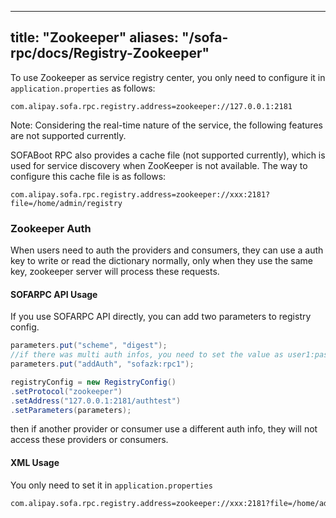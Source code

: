 
---

title: "Zookeeper"
aliases: "/sofa-rpc/docs/Registry-Zookeeper"
---

To use Zookeeper as service registry center, you only need to configure it in `application.properties` as follows:

```plain
com.alipay.sofa.rpc.registry.address=zookeeper://127.0.0.1:2181
```

Note: Considering the real-time nature of the service, the following features are not supported currently.

SOFABoot RPC also provides a cache file (not supported  currently), which is used for service discovery when ZooKeeper is not available. The way to configure this cache file is as follows:

```plain
com.alipay.sofa.rpc.registry.address=zookeeper://xxx:2181?file=/home/admin/registry
```

### Zookeeper Auth

When users need to auth the providers and consumers, they can use a auth key to write or read the dictionary normally,
only when they use the same key, zookeeper server will process these requests.

#### SOFARPC API Usage

If you use SOFARPC API directly, you can add two parameters to registry config.

```java
parameters.put("scheme", "digest");
//if there was multi auth infos, you need to set the value as user1:passwd1,user2:passwd2
parameters.put("addAuth", "sofazk:rpc1");

registryConfig = new RegistryConfig()
.setProtocol("zookeeper")
.setAddress("127.0.0.1:2181/authtest")
.setParameters(parameters);
```

then if another provider or consumer use a different auth info, they will not access these providers or consumers.

#### XML Usage

You only need to set it in `application.properties`

```xml
com.alipay.sofa.rpc.registry.address=zookeeper://xxx:2181?file=/home/admin/registry&scheme=digest&addAuth=sofazk:rpc1
```

